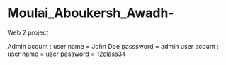 # Moulai_Aboukersh_Awadh-
Web 2 project 

Admin acount : user name  = John Doe
                passsword = admin
user acount  : user name  = user 
                password  = 12class34
